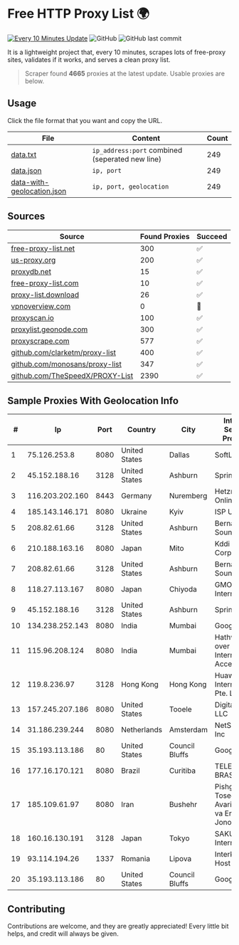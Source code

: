 
# Free HTTP Proxy List 🌍

[![Every 10 Minutes Update](https://github.com/mertguvencli/http-proxy-list/actions/workflows/main.yml/badge.svg?branch=main)](https://github.com/mertguvencli/http-proxy-list/actions/workflows/main.yml)
![GitHub](https://img.shields.io/github/license/mertguvencli/http-proxy-list)
![GitHub last commit](https://img.shields.io/github/last-commit/mertguvencli/http-proxy-list)

It is a lightweight project that, every 10 minutes, scrapes lots of free-proxy sites, validates if it works, and serves a clean proxy list.


> Scraper found **4665** proxies at the latest update. Usable proxies are below.

## Usage

Click the file format that you want and copy the URL.


|File|Content|Count|
|----|-------|-----|
|[data.txt](https://raw.githubusercontent.com/mertguvencli/http-proxy-list/main/proxy-list/data.txt)|`ip_address:port` combined (seperated new line)|249|
|[data.json](https://raw.githubusercontent.com/mertguvencli/http-proxy-list/main/proxy-list/data.json)|`ip, port`|249|
|[data-with-geolocation.json](https://raw.githubusercontent.com/mertguvencli/http-proxy-list/main/proxy-list/data-with-geolocation.json)|`ip, port, geolocation`|249|

## Sources

|Source|Found Proxies|Succeed|
|------|-------------|-------|
|[free-proxy-list.net](https://free-proxy-list.net)|300|✅|
|[us-proxy.org](https://www.us-proxy.org)|200|✅|
|[proxydb.net](http://proxydb.net)|15|✅|
|[free-proxy-list.com](https://free-proxy-list.com/?page=&port=&type%5B%5D=http&type%5B%5D=https&up_time=0&search=Search)|10|✅|
|[proxy-list.download](https://www.proxy-list.download/HTTP)|26|✅|
|[vpnoverview.com](https://vpnoverview.com/privacy/anonymous-browsing/free-proxy-servers)|0|🚫|
|[proxyscan.io](https://www.proxyscan.io)|100|✅|
|[proxylist.geonode.com](https://proxylist.geonode.com/api/proxy-list?limit=300&page=1&sort_by=lastChecked&sort_type=desc&protocols=http,https)|300|✅|
|[proxyscrape.com](https://api.proxyscrape.com/v2/?request=displayproxies&protocol=http&timeout=10000&country=all&ssl=all&anonymity=all)|577|✅|
|[github.com/clarketm/proxy-list](https://raw.githubusercontent.com/clarketm/proxy-list/master/proxy-list-raw.txt)|400|✅|
|[github.com/monosans/proxy-list](https://raw.githubusercontent.com/monosans/proxy-list/main/proxies/http.txt)|347|✅|
|[github.com/TheSpeedX/PROXY-List](https://raw.githubusercontent.com/TheSpeedX/PROXY-List/master/http.txt)|2390|✅|


## Sample Proxies With Geolocation Info

|#|Ip|Port|Country|City|Internet Service Provider|
|-|--|----|-------|----|-------------------------|
|1|75.126.253.8|8080|United States|Dallas|SoftLayer|
|2|45.152.188.16|3128|United States|Ashburn|Sprint|
|3|116.203.202.160|8443|Germany|Nuremberg|Hetzner Online GmbH|
|4|185.143.146.171|8080|Ukraine|Kyiv|ISP UTELS|
|5|208.82.61.66|3128|United States|Ashburn|Bernardi Sounds|
|6|210.188.163.16|8080|Japan|Mito|Kddi Corporation|
|7|208.82.61.66|3128|United States|Ashburn|Bernardi Sounds|
|8|118.27.113.167|8080|Japan|Chiyoda|GMO Internet, Inc.|
|9|45.152.188.16|3128|United States|Ashburn|Sprint|
|10|134.238.252.143|8080|India|Mumbai|Google LLC|
|11|115.96.208.124|8080|India|Mumbai|Hathway IP over Cable Internet Access|
|12|119.8.236.97|3128|Hong Kong|Hong Kong|Huawei International Pte. Ltd.|
|13|157.245.207.186|8080|United States|Tooele|DigitalOcean, LLC|
|14|31.186.239.244|8080|Netherlands|Amsterdam|NetSkope Inc|
|15|35.193.113.186|80|United States|Council Bluffs|Google LLC|
|16|177.16.170.121|8080|Brazil|Curitiba|TELEFÔNICA BRASIL S.A|
|17|185.109.61.97|8080|Iran|Bushehr|Pishgaman Toseeh Fan Avari Etelaat va Ertebataat Jonoub|
|18|160.16.130.191|3128|Japan|Tokyo|SAKURA Internet Inc.|
|19|93.114.194.26|1337|Romania|Lipova|Interkvm Host SRL|
|20|35.193.113.186|80|United States|Council Bluffs|Google LLC|



## Contributing

Contributions are welcome, and they are greatly appreciated! Every
little bit helps, and credit will always be given.

